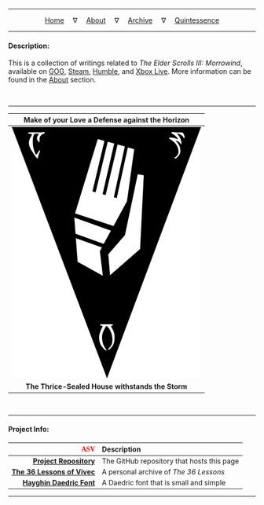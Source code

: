 
---

<!--- Local CSS Font Loading -->

<style>
@font-face {
    font-family: HayghinDaedric;
    src: url('assets/fonts/ttf/HayghinDaedric.ttf') format('truetype');
    font-weight: medium;
    font-style: normal;
}
</style>

<!--- Jekyll Page Links -->

<center>
<a href="index.html">Home</a>
&emsp;&nabla;&emsp;
<a href="documents/about/index.html">About</a>
&emsp;&nabla;&emsp;
<a href="documents/archive/index.html">Archive</a>
&emsp;&nabla;&emsp;
<a href="documents/quintessence/index.html">Quintessence</a>
</center>

<!--- Markdown Body Below: -->

---

#### Description:

This is a collection of writings related to *The Elder Scrolls III: Morrowind*, available on [GOG][1], [Steam][2], [Humble][3], and [Xbox Live][4]. More information can be found in the [About][5] section.

[1]: https://www.gog.com/game/the_elder_scrolls_iii_morrowind_goty_edition
[2]: https://store.steampowered.com/app/22320/The_Elder_Scrolls_III_Morrowind_Game_of_the_Year_Edition/
[3]: https://www.humblebundle.com/store/the-elder-scrolls-iii-morrowind-game-of-the-year-edition
[4]: https://www.xbox.com/en-us/games/store/The-Elder-Scrolls-III-Morrowind/BXVCFBJBNS17
[5]: documents/about/index.md

&#8203;

---

|  Make of your Love a Defense against the Horizon |
|:------------------------------------------------:|
| <img title="The Ghartok Trigon" alt="The Ghartok Trigon" src="assets/images/symbols/trigon_ghartok.svg" width="386" height="512"> |
| __The Thrice-Sealed House withstands the Storm__ |

&#8203;

---

#### Project Info:

| <span style="font-family:HayghinDaedric;color:red">ASV</span> | Description   |
|---------------------------------:|:-------------------------------------------|
|      [__Project Repository__][6] | The GitHub repository that hosts this page |
| [__The 36 Lessons of Vivec__][7] | A personal archive of *The 36 Lessons*     |
|    [__Hayghin Daedric Font__][8] | A Daedric font that is small and simple    |

[6]: https://github.com/mmillar-bolis/MDunmeris
[7]: https://github.com/mmillar-bolis/The-36-Lessons-of-Vivec
[8]: https://github.com/mmillar-bolis/HayghinDaedricFont

---

